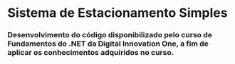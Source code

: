 # Sistema de Estacionamento Simples

### Desenvolvimento do código disponibilizado pelo curso de Fundamentos do .NET da Digital Innovation One, a fim de aplicar os conhecimentos adquiridos no curso.
